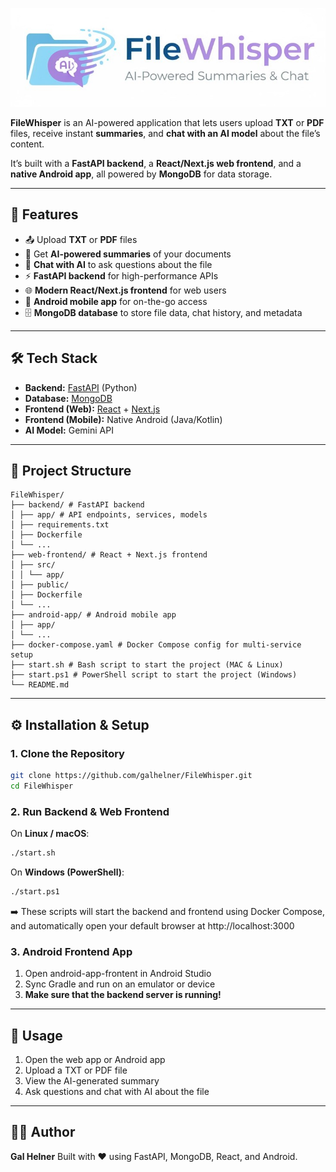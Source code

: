 <p align="center">
  <img src="file_whisper_logo.JPG" alt="FileWhisper Logo"/>
</p>

**FileWhisper** is an AI-powered application that lets users upload **TXT** or **PDF** files, receive instant **summaries**, and **chat with an AI model** about the file’s content.  

It’s built with a **FastAPI backend**, a **React/Next.js web frontend**, and a **native Android app**, all powered by **MongoDB** for data storage.

---

## 🚀 Features
- 📤 Upload **TXT** or **PDF** files  
- 🤖 Get **AI-powered summaries** of your documents  
- 💬 **Chat with AI** to ask questions about the file  
- ⚡ **FastAPI backend** for high-performance APIs  
- 🌐 **Modern React/Next.js frontend** for web users  
- 📱 **Android mobile app** for on-the-go access  
- 🗄️ **MongoDB database** to store file data, chat history, and metadata  

---

## 🛠️ Tech Stack
- **Backend:** [FastAPI](https://fastapi.tiangolo.com/) (Python)  
- **Database:** [MongoDB](https://www.mongodb.com/)  
- **Frontend (Web):** [React](https://react.dev/) + [Next.js](https://nextjs.org/)  
- **Frontend (Mobile):** Native Android (Java/Kotlin)  
- **AI Model:** Gemini API 

---

## 📂 Project Structure
```
FileWhisper/
├── backend/ # FastAPI backend
│ ├── app/ # API endpoints, services, models
│ ├── requirements.txt
│ ├── Dockerfile
│ └── ...
├── web-frontend/ # React + Next.js frontend
│ ├── src/
│ │ └── app/
│ ├── public/
│ ├── Dockerfile
│ └── ...
├── android-app/ # Android mobile app
│ ├── app/
│ └── ...
├── docker-compose.yaml # Docker Compose config for multi-service setup
├── start.sh # Bash script to start the project (MAC & Linux)
├── start.ps1 # PowerShell script to start the project (Windows)
└── README.md
```


---

## ⚙️ Installation & Setup

### 1. Clone the Repository
```bash
git clone https://github.com/galhelner/FileWhisper.git
cd FileWhisper
```

### 2. Run Backend & Web Frontend

On **Linux / macOS**:
```bash
./start.sh
```

On **Windows (PowerShell)**:
```bash
./start.ps1
```

➡️ These scripts will start the backend and frontend using Docker Compose,
and automatically open your default browser at http://localhost:3000

### 3. Android Frontend App
1. Open android-app-frontent in Android Studio
2. Sync Gradle and run on an emulator or device
3. **Make sure that the backend server is running!** 

---

## 📖 Usage

1. Open the web app or Android app
2. Upload a TXT or PDF file
3. View the AI-generated summary
4. Ask questions and chat with AI about the file

---

## 👨‍💻 Author
**Gal Helner**
Built with ❤️ using FastAPI, MongoDB, React, and Android.
